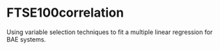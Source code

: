 # FTSE100correlation
Using variable selection techniques to fit a multiple linear regression for BAE systems.
